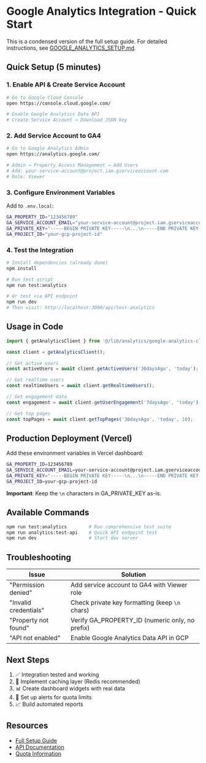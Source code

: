 # Google Analytics Integration - Quick Start

This is a condensed version of the full setup guide. For detailed instructions, see [GOOGLE_ANALYTICS_SETUP.md](./GOOGLE_ANALYTICS_SETUP.md).

## Quick Setup (5 minutes)

### 1. Enable API & Create Service Account

```bash
# Go to Google Cloud Console
open https://console.cloud.google.com/

# Enable Google Analytics Data API
# Create Service Account → Download JSON key
```

### 2. Add Service Account to GA4

```bash
# Go to Google Analytics Admin
open https://analytics.google.com/

# Admin → Property Access Management → Add Users
# Add: your-service-account@project.iam.gserviceaccount.com
# Role: Viewer
```

### 3. Configure Environment Variables

Add to `.env.local`:

```bash
GA_PROPERTY_ID="123456789"
GA_SERVICE_ACCOUNT_EMAIL="your-service-account@project.iam.gserviceaccount.com"
GA_PRIVATE_KEY="-----BEGIN PRIVATE KEY-----\n...\n-----END PRIVATE KEY-----"
GA_PROJECT_ID="your-gcp-project-id"
```

### 4. Test the Integration

```bash
# Install dependencies (already done)
npm install

# Run test script
npm run test:analytics

# Or test via API endpoint
npm run dev
# Then visit: http://localhost:3000/api/test-analytics
```

## Usage in Code

```typescript
import { getAnalyticsClient } from '@/lib/analytics/google-analytics-client';

const client = getAnalyticsClient();

// Get active users
const activeUsers = await client.getActiveUsers('30daysAgo', 'today');

// Get realtime users
const realtimeUsers = await client.getRealtimeUsers();

// Get engagement data
const engagement = await client.getUserEngagement('7daysAgo', 'today');

// Get top pages
const topPages = await client.getTopPages('30daysAgo', 'today', 10);
```

## Production Deployment (Vercel)

Add these environment variables in Vercel dashboard:

```bash
GA_PROPERTY_ID=123456789
GA_SERVICE_ACCOUNT_EMAIL=your-service-account@project.iam.gserviceaccount.com
GA_PRIVATE_KEY="-----BEGIN PRIVATE KEY-----\n...\n-----END PRIVATE KEY-----"
GA_PROJECT_ID=your-gcp-project-id
```

**Important**: Keep the `\n` characters in GA_PRIVATE_KEY as-is.

## Available Commands

```bash
npm run test:analytics        # Run comprehensive test suite
npm run analytics:test-api    # Quick API endpoint test
npm run dev                   # Start dev server
```

## Troubleshooting

| Issue | Solution |
|-------|----------|
| "Permission denied" | Add service account to GA4 with Viewer role |
| "Invalid credentials" | Check private key formatting (keep `\n` chars) |
| "Property not found" | Verify GA_PROPERTY_ID (numeric only, no prefix) |
| "API not enabled" | Enable Google Analytics Data API in GCP |

## Next Steps

1. ✅ Integration tested and working
2. 🔄 Implement caching layer (Redis recommended)
3. 📊 Create dashboard widgets with real data
4. 🔔 Set up alerts for quota limits
5. 📈 Build automated reports

## Resources

- [Full Setup Guide](./GOOGLE_ANALYTICS_SETUP.md)
- [API Documentation](https://developers.google.com/analytics/devguides/reporting/data/v1)
- [Quota Information](https://developers.google.com/analytics/devguides/reporting/data/v1/quotas)
